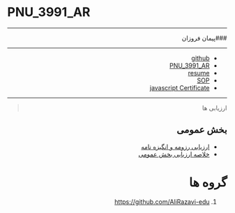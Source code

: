 # PNU_3991_AR
---------

<div dir="rtl">
 
###پیمان فروزان
 
---
- [github](https://github.com/peymanfr/)
- [PNU_3991_AR](https://github.com/peymanfr/PNU_3991_AR)
- [resume](https://peymanfr.github.io/)
- [SOP](https://peymanfr.github.io/SOP/) 
- [javascript Certificate](JS.jpg)
  
------------------
> ارزیابی ها

##  بخش عمومی
- [ارزیابی رزومه و انگیزه نامه](MK_CV_CheckList_AR_3991.pdf)
- [خلاصه ارزیابی بخش عمومی](MK_GeneralSection_CheckList_AR_3991.pdf)

# گروه ها
1. https://github.com/AliRazavi-edu
